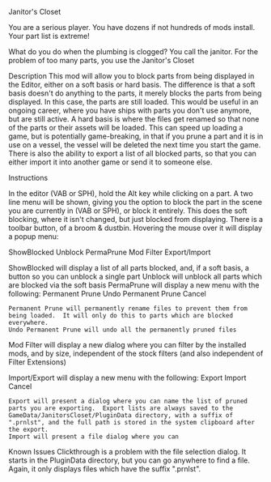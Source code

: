 ﻿Janitor's Closet

You are a serious player. You have dozens if not hundreds of mods install. Your part list is extreme!

What do you do when the plumbing is clogged?  You call the janitor.  For the problem of too many parts, you use the Janitor's Closet


Description
This mod will allow you to block parts from being displayed in the Editor, either on a soft basis or hard basis.  The difference is that a soft basis doesn't do anything to the parts, it merely blocks the parts from being displayed.  In this case, the parts are still loaded.  This would be useful in an ongoing career, where you have ships with parts you don't use anymore, but are still active.
A hard basis is where the files get renamed so that none of the parts or their assets will be loaded.  This can speed up loading a game, but is potentially game-breaking, in that if you prune a part and it is in use on a vessel, the vessel will be deleted the next time you start the game.
There is also the ability to export a list of all blocked parts, so that you can either import it into another game or send it to someone else.

Instructions

In the editor (VAB or SPH), hold the Alt key while clicking on a part.  A two line menu will be shown, giving you the option to block the part in the scene you are currently in (VAB or SPH), or block it entirely.  This does the soft blocking, where it isn't changed, but just blocked from displaying.
There is a toolbar button, of a broom & dustbin.  Hovering the mouse over it will display a popup menu:

ShowBlocked
Unblock
PermaPrune
Mod Filter
Export/Import

ShowBlocked will display a list of all parts blocked, and, if a soft basis, a button so you can unblock a single part
Unblock will unblock all parts which are blocked via the soft basis
PermaPrune will display a new menu with the following:
	Permanent Prune
	Undo Permanent Prune
	Cancel

	Permanent Prune will permanently rename files to prevent them from being loaded.  It will only do this to parts which are blocked everywhere.
	Undo Permanent Prune will undo all the permanently pruned files

Mod Filter will display a new dialog where you can filter by the installed mods, and by size, independent of the stock filters (and also independent of Filter Extensions)

Import/Export will display a new menu with the following:
	Export
	Import
	Cancel

	Export will present a dialog where you can name the list of pruned parts you are exporting.  Export lists are always saved to the GameData/JanitorsCloset/PluginData directory, with a suffix of ".prnlst", and the full path is stored in the system clipboard after the export.
	Import will present a file dialog where you can 

Known Issues
Clickthrough is a problem with the file selection dialog.  It starts in the PluginData directory, but you can go anywhere to find a file.  Again, it only displays files which have the suffix ".prnlst".

